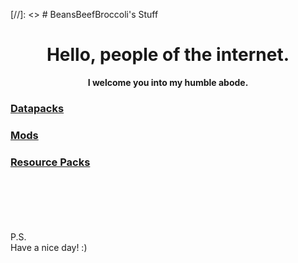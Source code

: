 [//]: <> # BeansBeefBroccoli's Stuff

<h1 align="center">Hello, people of the internet.</h1>

<p align="center"><b>I welcome you into my humble abode.</b></p>

### [Datapacks](datapacks)

### [Mods](mods)

### [Resource Packs](resource-packs)

<br>
<br>
<br>
<br>
<br>
P.S.<br>
Have a nice day! :)
